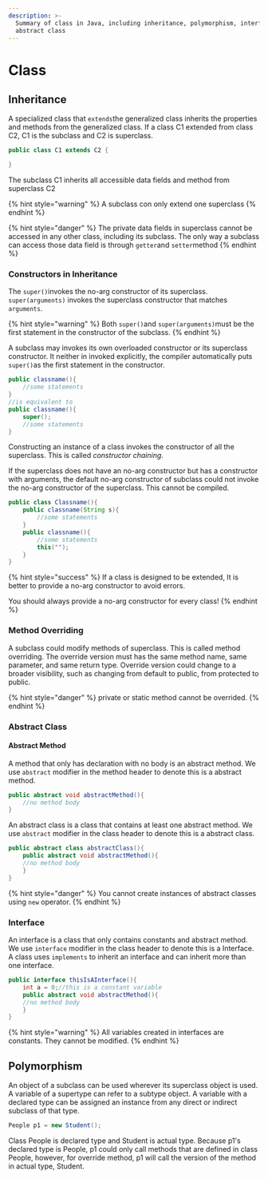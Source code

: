 ```yaml
---
description: >-
  Summary of class in Java, including inheritance, polymorphism, interface, and
  abstract class
---
```


# Class

## Inheritance

A specialized class that `extends`the generalized class inherits the properties and methods from the generalized class. If a class C1 extended from class C2, C1 is the subclass and C2 is superclass.

```java
public class C1 extends C2 {

}
```

The subclass C1 inherits all accessible data fields and method from superclass C2

{% hint style="warning" %}
A subclass con only extend one superclass
{% endhint %}

{% hint style="danger" %}
The private data fields in superclass cannot be accessed in any other class, including its subclass. The only way a subclass can access those data field is through `getter`and `setter`method
{% endhint %}

### Constructors in Inheritance

The `super()`invokes the no-arg constructor of its superclass. `super(arguments)` invokes the superclass constructor that matches `arguments`. 

{% hint style="warning" %}
Both `super()`and `super(arguments)`must be the first statement in the constructor of the subclass.
{% endhint %}

A subclass may invokes its own overloaded constructor or its superclass constructor. It neither in invoked explicitly, the compiler automatically puts `super()`as the first statement in the constructor. 

```java
public classname(){
    //some statements
}
//is equivalent to
public classname(){
    super();
    //some statements
}
```

 Constructing an instance of a class invokes the constructor of all the superclass. This is called _constructor chaining_.

If the superclass does not have an no-arg constructor but has a constructor with arguments, the default no-arg constructor of subclass could not invoke the no-arg constructor of the superclass. This cannot be compiled.

```java
public class Classname(){
    public classname(String s){
        //some statements
    }
    public classname(){
        //some statements
        this("");
    }
}
```

{% hint style="success" %}
If a class is designed to be extended, It is better to provide a no-arg constructor to avoid errors.

You should always provide a no-arg constructor for every class!
{% endhint %}

### Method Overriding

A subclass could modify methods of superclass. This is called method overriding. The override version must has the same method name, same parameter, and same return type. Override version could change to a broader visibility, such as changing from default to public, from protected to public.

{% hint style="danger" %}
private or static method cannot be overrided.
{% endhint %}

### Abstract Class

#### Abstract Method

A method that only has declaration with no body is an abstract method. We use `abstract` modifier in the method header to denote this is a abstract method.

```java
public abstract void abstractMethod(){
    //no method body
}
```

An abstract class is a class that contains at least one abstract method. We use `abstract` modifier in the class header to denote this is a abstract class.

```java
public abstract class abstractClass(){
    public abstract void abstractMethod(){
    //no method body
    }
}
```

{% hint style="danger" %}
You cannot create instances of abstract classes using `new` operator.
{% endhint %}

### Interface

An interface is a class that only contains constants and abstract method. We use `interface` modifier in the class header to denote this is a Interface. A class uses `implements` to inherit an interface and can inherit more than one interface.

```java
public interface thisIsAInterface(){
    int a = 0;//this is a constant variable
    public abstract void abstractMethod(){
    //no method body
    }
}
```

{% hint style="warning" %}
All variables created in interfaces are constants. They cannot be modified.
{% endhint %}

## Polymorphism

An object of a subclass can be used wherever its superclass object is used. A variable of a supertype can refer to a subtype object. A variable with a declared type can be assigned an instance from any direct or indirect subclass of that type.

```java
People p1 = new Student();
```

Class People is declared type and Student is actual type. Because p1's declared type is People, p1 could only call methods that are defined in class People, however, for override method, p1 will call the version of the method in actual type, Student.

